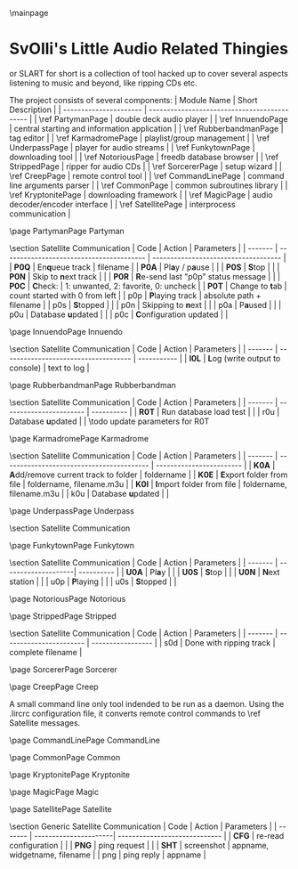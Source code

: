 \mainpage
# SvOlli's Little Audio Related Thingies

or SLART for short is a collection of tool hacked up to cover several
aspects listening to music and beyond, like ripping CDs etc.

The project consists of several components:
| Module Name            | Short Description                            |
| ---------------------- | -------------------------------------------- |
| \ref PartymanPage      | double deck audio player                     |
| \ref InnuendoPage      | central starting and information application |
| \ref RubberbandmanPage | tag editor                                   |
| \ref KarmadromePage    | playlist/group management                    |
| \ref UnderpassPage     | player for audio streams                     |
| \ref FunkytownPage     | downloading tool                             |
| \ref NotoriousPage     | freedb database browser                      |
| \ref StrippedPage      | ripper for audio CDs                         |
| \ref SorcererPage      | setup wizard                                 |
| \ref CreepPage         | remote control tool                          |
| \ref CommandLinePage   | command line arguments parser                |
| \ref CommonPage        | common subroutines library                   |
| \ref KryptonitePage    | downloading framework                        |
| \ref MagicPage         | audio decoder/encoder interface              |
| \ref SatellitePage     | interprocess communication                   |



\page PartymanPage Partyman

\section Satellite Communication
| Code    | Action                                   | Parameters                           |
| ------- | ---------------------------------------- | ------------------------------------ |
| **P0Q** | En<b>q</b>ueue track                     | filename                             |
| **P0A** | Pl<b>a</b>y / p<b>a</b>use               |                                      |
| **P0S** | <b>S</b>top                              |                                      |
| **P0N** | Skip to <b>n</b>ext track                |                                      |
| **P0R** | <b>R</b>e-send last "p0p" status message |                                      |
| **P0C** | <b>C</b>heck:                            | 1: unwanted, 2: favorite, 0: uncheck |
| **P0T** | Change to <b>t</b>ab                     | count started with 0 from left       |
|   p0p   | <b>P</b>laying track                     | absolute path + filename             |
|   p0s   | <b>S</b>topped                           |                                      |
|   p0n   | Skipping to <b>n</b>ext                  |                                      |
|   p0a   | P<b>a</b>used                            |                                      |
|   p0u   | Database <b>u</b>pdated                  |                                      |
|   p0c   | <b>C</b>onfiguration updated             |                                      |



\page InnuendoPage Innuendo

\section Satellite Communication
| Code    | Action                               | Parameters  |
| ------- | ------------------------------------ | ----------- |
| **I0L** | <b>L</b>og (write output to console) | text to log |



\page RubberbandmanPage Rubberbandman

\section Satellite Communication
| Code    | Action                  | Parameters |
| ------- | ----------------------- | ---------- |
| **R0T** | Run database load test  |            |
|   r0u   | Database <b>u</b>pdated |            |
\todo update parameters for R0T



\page KarmadromePage Karmadrome

\section Satellite Communication
| Code    | Action                                    | Parameters               |
| ------- | ----------------------------------------- | ------------------------ |
| **K0A** | <b>A</b>dd/remove current track to folder | foldername               |
| **K0E** | <b>E</b>xport folder from file            | foldername, filename.m3u |
| **K0I** | <b>I</b>mport folder from file            | foldername, filename.m3u |
|   k0u   | Database <b>u</b>pdated                   |                          |



\page UnderpassPage Underpass

\section Satellite Communication



\page FunkytownPage Funkytown

\section Satellite Communication
| Code    | Action              | Parameters |
| ------- | --------------------| ---------- |
| **U0A** | Pl<b>a</b>y         |            |
| **U0S** | <b>S</b>top         |            |
| **U0N** | <b>N</b>ext station |            |
|   u0p   | <b>P</b>laying      |            |
|   u0s   | <b>S</b>topped      |            |



\page NotoriousPage Notorious



\page StrippedPage Stripped

\section Satellite Communication
| Code    | Action                  | Parameters        |
| ------- | ----------------------- | ----------------- |
|   s0d   | Done with ripping track | complete filename |



\page SorcererPage Sorcerer



\page CreepPage Creep

A small command line only tool indended to be run as a daemon. Using the
.lircrc configuration file, it converts remote control commands to
\ref Satellite messages.



\page CommandLinePage CommandLine



\page CommonPage Common



\page KryptonitePage Kryptonite



\page MagicPage Magic



\page SatellitePage Satellite



\section Generic Satellite Communication
| Code    | Action                | Parameters                    |
| ------- | ----------------------| ----------------------------- |
| **CFG** | re-read configuration |                               |
| **PNG** | ping request          |                               |
| **SHT** | screenshot            | appname, widgetname, filename |
|   png   | ping reply            | appname                       |

